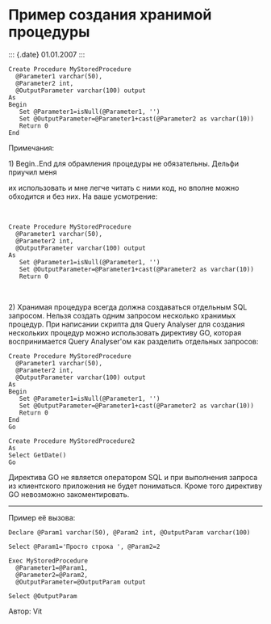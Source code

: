 Пример создания хранимой процедуры
==================================

::: {.date}
01.01.2007
:::

    Create Procedure MyStoredProcedure
      @Parameter1 varchar(50),
      @Parameter2 int,
      @OutputParameter varchar(100) output
    As
    Begin
       Set @Parameter1=isNull(@Parameter1, '')
       Set @OutputParameter=@Parameter1+cast(@Parameter2 as varchar(10))
       Return 0
    End

Примечания:

1\) Begin..End для обрамления процедуры не обязательны. Дельфи приучил
меня

их использовать и мне легче читать с ними код, но вполне можно обходится
и без них. На ваше усмотрение:

 

    Create Procedure MyStoredProcedure
      @Parameter1 varchar(50),
      @Parameter2 int,
      @OutputParameter varchar(100) output
    As
       Set @Parameter1=isNull(@Parameter1, '')
       Set @OutputParameter=@Parameter1+cast(@Parameter2 as varchar(10))
       Return 0

 

2\) Хранимая процедура всегда должна создаваться отдельным SQL запросом.
Нельзя создать одним запросом несколько хранимых процедур. При написании
скрипта для Query Analyser для создания нескольких процедур можно
использовать директиву GO, которая воспринимается Query Analyser\'ом как
разделить отдельных запросов:

    Create Procedure MyStoredProcedure
      @Parameter1 varchar(50),
      @Parameter2 int,
      @OutputParameter varchar(100) output
    As
    Begin
       Set @Parameter1=isNull(@Parameter1, '')
       Set @OutputParameter=@Parameter1+cast(@Parameter2 as varchar(10))
       Return 0
    End
    Go
     
    Create Procedure MyStoredProcedure2
    As
    Select GetDate()
    Go

Директива GO не является оператором SQL и при выполнения запроса из
клиентского приложения не будет пониматься. Кроме того директиву GO
невозможно закоментировать.

------------------------------------------------------------------------

Пример её вызова:

    Declare @Param1 varchar(50), @Param2 int, @OutputParam varchar(100)
     
    Select @Param1='Просто строка ', @Param2=2
     
    Exec MyStoredProcedure
      @Parameter1=@Param1,
      @Parameter2=@Param2,
      @OutputParameter=@OutputParam output
     
    Select @OutputParam

Автор: Vit
